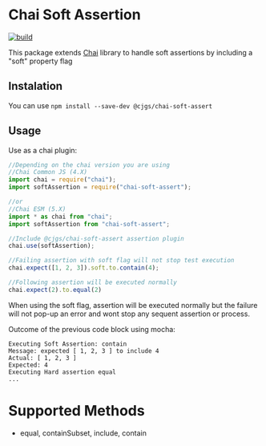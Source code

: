 # Chai Soft Assertion

[![build](https://github.com/atCarlosGutierrez/cjgs-chaisoft/actions/workflows/continuous-integration.yml/badge.svg)](https://github.com/atCarlosGutierrez/cjgs-chaisoft/actions)

This package extends [Chai](http://chaijs.com/) library to handle soft assertions by including a "soft" property flag

## Instalation

You can use `npm install --save-dev @cjgs/chai-soft-assert`

## Usage

Use as a chai plugin:

```js
//Depending on the chai version you are using
//Chai Common JS (4.X)
import chai = require("chai");
import softAssertion = require("chai-soft-assert");

//or
//Chai ESM (5.X)
import * as chai from "chai";
import softAssertion from "chai-soft-assert";

//Include @cjgs/chai-soft-assert assertion plugin
chai.use(softAssertion);

//Failing assertion with soft flag will not stop test execution
chai.expect([1, 2, 3]).soft.to.contain(4);

//Following assertion will be executed normally
chai.expect(2).to.equal(2)
```

When using the soft flag, assertion will be executed normally but the failure will not pop-up an error and
wont stop any sequent assertion or process.

Outcome of the previous code block using mocha:

```shell
Executing Soft Assertion: contain
Message: expected [ 1, 2, 3 ] to include 4
Actual: [ 1, 2, 3 ]
Expected: 4
Executing Hard assertion equal
...
```

# Supported Methods

- equal, containSubset, include, contain
